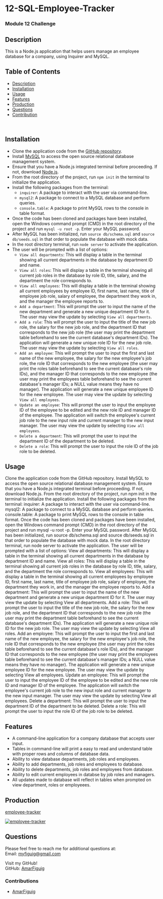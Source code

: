 # 12-SQL-Employee-Tracker

### Module 12 Challenge

## Description

This is a Node.js application that helps users manage an employee database for a company, using Inquirer and MySQL.

## Table of Contents

- [Description](#Description)
- [Installation](#Installation)
- [Usage](#Usage)
- [Features](#Features)
- [Production](#Production)
- [Questions](#Questions)
- [Contribution](#Contribution)

<br>

## Installation

<ul><li>Clone the application code from the <a href="https://github.com/yourusername/employeetracker" target="_new">GitHub repository</a>.</li><li>Install <a href="https://www.mysql.com/" target="_new">MySQL</a> to access the open source relational database management system.</li><li>Ensure that you have a Node.js integrated terminal before proceeding. If not, download <a href="https://nodejs.org/en/" target="_new">Node.js</a>.</li><li>From the root directory of the project, run <code>npm init</code> in the terminal to initialize the application.</li><li>Install the following packages from the terminal:<ul><li><code>inquirer</code>: A package to interact with the user via command-line.</li><li><code>mysql2</code>: A package to connect to a MySQL database and perform queries.</li><li><code>console.table</code>: A package to print MySQL rows to the console in table format.</li></ul></li><li>Once the code has been cloned and packages have been installed, open the Windows command prompt (CMD) in the root directory of the project and run <code>mysql -u root -p</code>. Enter your MySQL password.</li><li>After MySQL has been initialized, run <code>source db/schema.sql</code> and <code>source db/seeds.sql</code> in that order to populate the database with mock data.</li><li>In the root directory terminal, run <code>node server</code> to activate the application.</li><li>The user will be prompted with a list of options:<ul><li><code>View all departments</code>: This will display a table in the terminal showing all current departments in the database by department ID and name.</li><li><code>View all roles</code>: This will display a table in the terminal showing all current job roles in the database by role ID, title, salary, and the department the role corresponds to.</li><li><code>View all employees</code>: This will display a table in the terminal showing all current employees by employee ID, first name, last name, title of employee job role, salary of employee, the department they work in, and the manager the employee reports to.</li><li><code>Add a department</code>: This will prompt the user to input the name of the new department and generate a new unique department ID for it. The user may view the update by selecting <code>View all departments</code>.</li><li><code>Add a role</code>: This will prompt the user to input the title of the new job role, the salary for the new job role, and the department ID that corresponds to the new job role (the user may print the department table beforehand to see the current database's department IDs). The application will generate a new unique role ID for the new job role. The user may view the update by selecting <code>View all roles</code>.</li><li><code>Add an employee</code>: This will prompt the user to input the first and last name of the new employee, the salary for the new employee's job role, the role ID that corresponds to the new employee (the user may print the roles table beforehand to see the current database's role IDs), and the manager ID that corresponds to the new employee (the user may print the employees table beforehand to see the current database's manager IDs; a NULL value means they have no manager). The application will generate a new unique employee ID for the new employee. The user may view the update by selecting <code>View all employees</code>.</li><li><code>Update an employee</code>: This will prompt the user to input the employee ID of the employee to be edited and the new role ID and manager ID of the employee. The application will switch the employee's current job role to the new input role and current manager to the new input manager. The user may view the update by selecting <code>View all employees</code>.</li><li><code>Delete a department</code>: This will prompt the user to input the department ID of the department to be deleted.</li><li><code>Delete a role</code>: This will prompt the user to input the role ID of the job role to be deleted.</li></ul></li></ul>

## Usage

Clone the application code from the GitHub repository.
Install MySQL to access the open source relational database management system.
Ensure that you have a Node.js integrated terminal before proceeding. If not, download Node.js.
From the root directory of the project, run npm init in the terminal to initialize the application.
Install the following packages from the terminal:
inquirer: A package to interact with the user via command-line.
mysql2: A package to connect to a MySQL database and perform queries.
console.table: A package to print MySQL rows to the console in table format.
Once the code has been cloned and packages have been installed, open the Windows command prompt (CMD) in the root directory of the project and run mysql -u root -p. Enter your MySQL password.
After MySQL has been initialized, run source db/schema.sql and source db/seeds.sql in that order to populate the database with mock data.
In the root directory terminal, run node server to activate the application.
The user will be prompted with a list of options:
View all departments: This will display a table in the terminal showing all current departments in the database by department ID and name.
View all roles: This will display a table in the terminal showing all current job roles in the database by role ID, title, salary, and the department the role corresponds to.
View all employees: This will display a table in the terminal showing all current employees by employee ID, first name, last name, title of employee job role, salary of employee, the department they work in, and the manager the employee reports to.
Add a department: This will prompt the user to input the name of the new department and generate a new unique department ID for it. The user may view the update by selecting View all departments.
Add a role: This will prompt the user to input the title of the new job role, the salary for the new job role, and the department ID that corresponds to the new job role (the user may print the department table beforehand to see the current database's department IDs). The application will generate a new unique role ID for the new job role. The user may view the update by selecting View all roles.
Add an employee: This will prompt the user to input the first and last name of the new employee, the salary for the new employee's job role, the role ID that corresponds to the new employee (the user may print the roles table beforehand to see the current database's role IDs), and the manager ID that corresponds to the new employee (the user may print the employees table beforehand to see the current database's manager IDs; a NULL value means they have no manager). The application will generate a new unique employee ID for the new employee. The user may view the update by selecting View all employees.
Update an employee: This will prompt the user to input the employee ID of the employee to be edited and the new role ID and manager ID of the employee. The application will switch the employee's current job role to the new input role and current manager to the new input manager. The user may view the update by selecting View all employees.
Delete a department: This will prompt the user to input the department ID of the department to be deleted.
Delete a role: This will prompt the user to input the role ID of the job role to be deleted.

## Features

- A command-line application for a company database that accepts user input.
- Tables in command-line will print a easy to read and understand table with proper rows and columns of database data.
- Ability to view database departments, job roles and employees.
- Ability to add departments, job roles and employees to database.
- Ability to delete departments, job roles and employees from database.
- Ability to edit current employees in databse by job roles and managers.
- All updates made to database will reflect in tables when prompted on view department, roles or employeees.

## Production

[employee-tracker](https://github.com/amarfiguig/12-SQL-Employee-Tracker)

[![employee-tracker](assets/images/screenshot.png)](https://github.com/amarfiguig/12-SQL-Employee-Tracker)

## Questions

Please feel free to reach me for additional questions at:
<br>
Email: myfiguig@gmail.com

Visit my GitHub!
<br>
GitHub: [AmarFiguig](https://github.com/amarfiguig)

### Contributions

- [AmarFiguig](https://github.com/amarfiguig)
